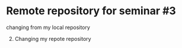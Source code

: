 # Remote repository for seminar #3

changing from my local repository

2. Changing my repote repository
